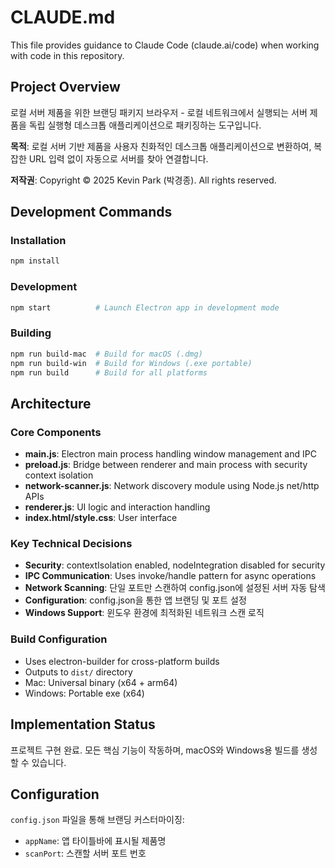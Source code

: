 # CLAUDE.md

This file provides guidance to Claude Code (claude.ai/code) when working with code in this repository.

## Project Overview
로컬 서버 제품을 위한 브랜딩 패키지 브라우저 - 로컬 네트워크에서 실행되는 서버 제품을 독립 실행형 데스크톱 애플리케이션으로 패키징하는 도구입니다.

**목적**: 로컬 서버 기반 제품을 사용자 친화적인 데스크톱 애플리케이션으로 변환하여, 복잡한 URL 입력 없이 자동으로 서버를 찾아 연결합니다.

**저작권**: Copyright © 2025 Kevin Park (박경종). All rights reserved.

## Development Commands

### Installation
```bash
npm install
```

### Development
```bash
npm start          # Launch Electron app in development mode
```

### Building
```bash
npm run build-mac  # Build for macOS (.dmg)
npm run build-win  # Build for Windows (.exe portable)
npm run build      # Build for all platforms
```

## Architecture

### Core Components
- **main.js**: Electron main process handling window management and IPC
- **preload.js**: Bridge between renderer and main process with security context isolation
- **network-scanner.js**: Network discovery module using Node.js net/http APIs
- **renderer.js**: UI logic and interaction handling
- **index.html/style.css**: User interface

### Key Technical Decisions
- **Security**: contextIsolation enabled, nodeIntegration disabled for security
- **IPC Communication**: Uses invoke/handle pattern for async operations
- **Network Scanning**: 단일 포트만 스캔하여 config.json에 설정된 서버 자동 탐색
- **Configuration**: config.json을 통한 앱 브랜딩 및 포트 설정
- **Windows Support**: 윈도우 환경에 최적화된 네트워크 스캔 로직

### Build Configuration
- Uses electron-builder for cross-platform builds
- Outputs to `dist/` directory
- Mac: Universal binary (x64 + arm64)
- Windows: Portable exe (x64)

## Implementation Status
프로젝트 구현 완료. 모든 핵심 기능이 작동하며, macOS와 Windows용 빌드를 생성할 수 있습니다.

## Configuration
`config.json` 파일을 통해 브랜딩 커스터마이징:
- `appName`: 앱 타이틀바에 표시될 제품명
- `scanPort`: 스캔할 서버 포트 번호